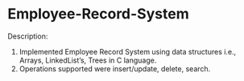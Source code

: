 # Employee-Record-System
Description:
1. Implemented Employee Record System using data structures i.e., Arrays, LinkedList’s, Trees in C language.
2. Operations supported were insert/update, delete, search.
